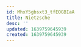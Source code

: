 ```yaml
---
id: MhxY5gbsxt3_tfEOGBIaA
title: Nietzsche
desc: ''
updated: 1639759645939
created: 1639759645939
---
```


